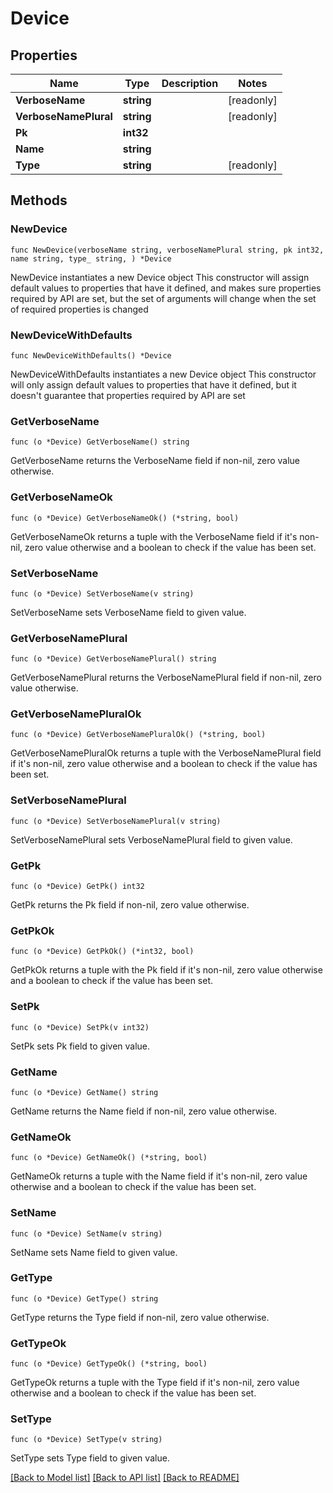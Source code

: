 # Device

## Properties

Name | Type | Description | Notes
------------ | ------------- | ------------- | -------------
**VerboseName** | **string** |  | [readonly] 
**VerboseNamePlural** | **string** |  | [readonly] 
**Pk** | **int32** |  | 
**Name** | **string** |  | 
**Type** | **string** |  | [readonly] 

## Methods

### NewDevice

`func NewDevice(verboseName string, verboseNamePlural string, pk int32, name string, type_ string, ) *Device`

NewDevice instantiates a new Device object
This constructor will assign default values to properties that have it defined,
and makes sure properties required by API are set, but the set of arguments
will change when the set of required properties is changed

### NewDeviceWithDefaults

`func NewDeviceWithDefaults() *Device`

NewDeviceWithDefaults instantiates a new Device object
This constructor will only assign default values to properties that have it defined,
but it doesn't guarantee that properties required by API are set

### GetVerboseName

`func (o *Device) GetVerboseName() string`

GetVerboseName returns the VerboseName field if non-nil, zero value otherwise.

### GetVerboseNameOk

`func (o *Device) GetVerboseNameOk() (*string, bool)`

GetVerboseNameOk returns a tuple with the VerboseName field if it's non-nil, zero value otherwise
and a boolean to check if the value has been set.

### SetVerboseName

`func (o *Device) SetVerboseName(v string)`

SetVerboseName sets VerboseName field to given value.


### GetVerboseNamePlural

`func (o *Device) GetVerboseNamePlural() string`

GetVerboseNamePlural returns the VerboseNamePlural field if non-nil, zero value otherwise.

### GetVerboseNamePluralOk

`func (o *Device) GetVerboseNamePluralOk() (*string, bool)`

GetVerboseNamePluralOk returns a tuple with the VerboseNamePlural field if it's non-nil, zero value otherwise
and a boolean to check if the value has been set.

### SetVerboseNamePlural

`func (o *Device) SetVerboseNamePlural(v string)`

SetVerboseNamePlural sets VerboseNamePlural field to given value.


### GetPk

`func (o *Device) GetPk() int32`

GetPk returns the Pk field if non-nil, zero value otherwise.

### GetPkOk

`func (o *Device) GetPkOk() (*int32, bool)`

GetPkOk returns a tuple with the Pk field if it's non-nil, zero value otherwise
and a boolean to check if the value has been set.

### SetPk

`func (o *Device) SetPk(v int32)`

SetPk sets Pk field to given value.


### GetName

`func (o *Device) GetName() string`

GetName returns the Name field if non-nil, zero value otherwise.

### GetNameOk

`func (o *Device) GetNameOk() (*string, bool)`

GetNameOk returns a tuple with the Name field if it's non-nil, zero value otherwise
and a boolean to check if the value has been set.

### SetName

`func (o *Device) SetName(v string)`

SetName sets Name field to given value.


### GetType

`func (o *Device) GetType() string`

GetType returns the Type field if non-nil, zero value otherwise.

### GetTypeOk

`func (o *Device) GetTypeOk() (*string, bool)`

GetTypeOk returns a tuple with the Type field if it's non-nil, zero value otherwise
and a boolean to check if the value has been set.

### SetType

`func (o *Device) SetType(v string)`

SetType sets Type field to given value.



[[Back to Model list]](../README.md#documentation-for-models) [[Back to API list]](../README.md#documentation-for-api-endpoints) [[Back to README]](../README.md)


